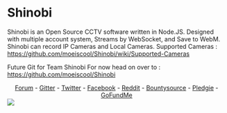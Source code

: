 # Shinobi
Shinobi is an Open Source CCTV software written in Node.JS. Designed with multiple account system, Streams by WebSocket, and Save to WebM. Shinobi can record IP Cameras and Local Cameras. Supported Cameras : https://github.com/moeiscool/Shinobi/wiki/Supported-Cameras

Future Git for Team Shinobi
For now head on over to : https://github.com/moeiscool/Shinobi

<center>
<a href="http://shinobicctv.freeforums.net/">Forum</a> - <a href="https://gitter.im/Shinobi-CCTV/Lobby?utm_source=share-link&utm_medium=link&utm_campaign=share-link">Gitter</a> - <a href="https://twitter.com/ShinobiCCTV">Twitter</a> - <a href="https://www.facebook.com/Shinobi-1223193167773738/?ref=bookmarks">Facebook</a> - <a href="https://www.reddit.com/r/ShinobiCCTV/">Reddit</a> - <a href="https://www.bountysource.com/teams/shinobi">Bountysource</a> - <a href="https://pledgie.com/campaigns/33051">Pledgie</a> - <a href="https://www.gofundme.com/help-me-fund-my-program">GoFundMe</a>
</center>

<img src="https://github.com/moeiscool/Shinobi/blob/master/web/libs/img/demo.gif?raw=true">
